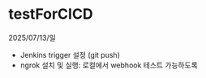 # testForCICD

2025/07/13/일 
- Jenkins trigger 설정 (git push)
- ngrok 설치 및 실행: 로컬에서 webhook 테스트 가능하도록
